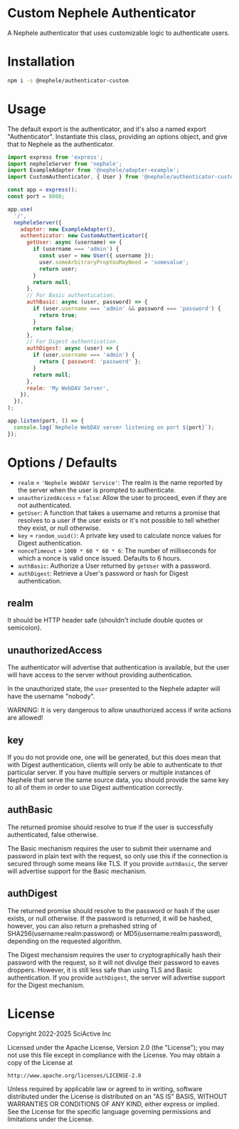 # Custom Nephele Authenticator

A Nephele authenticator that uses customizable logic to authenticate users.

# Installation

```sh
npm i -s @nephele/authenticator-custom
```

# Usage

The default export is the authenticator, and it's also a named export "Authenticator". Instantiate this class, providing an options object, and give that to Nephele as the authenticator.

```js
import express from 'express';
import nepheleServer from 'nephele';
import ExampleAdapter from '@nephele/adapter-example';
import CustomAuthenticator, { User } from '@nephele/authenticator-custom';

const app = express();
const port = 8080;

app.use(
  '/',
  nepheleServer({
    adapter: new ExampleAdapter(),
    authenticator: new CustomAuthenticator({
      getUser: async (username) => {
        if (username === 'admin') {
          const user = new User({ username });
          user.someArbitraryPropYouMayNeed = 'somevalue';
          return user;
        }
        return null;
      },
      // For Basic authentication.
      authBasic: async (user, password) => {
        if (user.username === 'admin' && password === 'password') {
          return true;
        }
        return false;
      },
      // For Digest authentication.
      authDigest: async (user) => {
        if (user.username === 'admin') {
          return { password: 'password' };
        }
        return null;
      },
      realm: 'My WebDAV Server',
    }),
  }),
);

app.listen(port, () => {
  console.log(`Nephele WebDAV server listening on port ${port}`);
});
```

# Options / Defaults

- `realm` = `'Nephele WebDAV Service'`: The realm is the name reported by the server when the user is prompted to authenticate.
- `unauthorizedAccess` = `false`: Allow the user to proceed, even if they are not authenticated.
- `getUser`: A function that takes a username and returns a promise that resolves to a user if the user exists or it's not possible to tell whether they exist, or null otherwise.
- `key` = `random_uuid()`: A private key used to calculate nonce values for Digest authentication.
- `nonceTimeout` = `1000 * 60 * 60 * 6`: The number of milliseconds for which a nonce is valid once issued. Defaults to 6 hours.
- `authBasic`: Authorize a User returned by `getUser` with a password.
- `authDigest`: Retrieve a User's password or hash for Digest authentication.

## realm

It should be HTTP header safe (shouldn't include double quotes or semicolon).

## unauthorizedAccess

The authenticator will advertise that authentication is available, but the user will have access to the server without providing authentication.

In the unauthorized state, the `user` presented to the Nephele adapter will have the username "nobody".

WARNING: It is very dangerous to allow unauthorized access if write actions are allowed!

## key

If you do not provide one, one will be generated, but this does mean that with Digest authentication, clients will only be able to authenticate to _that_ particular server. If you have multiple servers or multiple instances of Nephele that serve the same source data, you should provide the same key to all of them in order to use Digest authentication correctly.

## authBasic

The returned promise should resolve to true if the user is successfully authenticated, false otherwise.

The Basic mechanism requires the user to submit their username and password in plain text with the request, so only use this if the connection is secured through some means like TLS. If you provide `authBasic`, the server will advertise support for the Basic mechanism.

## authDigest

The returned promise should resolve to the password or hash if the user exists, or null otherwise. If the password is returned, it will be hashed, however, you can also return a prehashed string of SHA256(username:realm:password) or MD5(username:realm:password), depending on the requested algorithm.

The Digest mechansism requires the user to cryptographically hash their password with the request, so it will not divulge their password to eaves droppers. However, it is still less safe than using TLS and Basic authentication. If you provide `authDigest`, the server will advertise support for the Digest mechanism.

# License

Copyright 2022-2025 SciActive Inc

Licensed under the Apache License, Version 2.0 (the "License");
you may not use this file except in compliance with the License.
You may obtain a copy of the License at

    http://www.apache.org/licenses/LICENSE-2.0

Unless required by applicable law or agreed to in writing, software
distributed under the License is distributed on an "AS IS" BASIS,
WITHOUT WARRANTIES OR CONDITIONS OF ANY KIND, either express or implied.
See the License for the specific language governing permissions and
limitations under the License.
